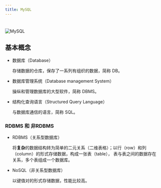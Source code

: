 ```yaml
---
title: MySQL
---
```

#
![MySQL](/assets/mysql-logo.svg)

## 基本概念

- 数据库（Database）

  存储数据的仓库，保存了一系列有组织的数据，简称 DB。

- 数据库管理系统（Database management System）

  操纵和管理数据库的大型软件，简称 DBMS。

- 结构化查询语言（Structured Query Language）

  与数据库通信的语言，简称 SQL。

### RDBMS 和 非RDBMS

- RDBMS（关系型数据库）

  将**复杂**的数据结构转为简单的二元关系（二维表格）；以行（row）和列（column）的形式存储数据，构成一张表（table），
  表与表之间的数据存在关系，多个表组成一个数据库。

- NoSQL（非关系型数据库）

  以键值对的形式存储数据，性能比较高。

